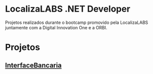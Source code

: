 # LocalizaLABS .NET Developer
Projetos realizados durante o bootcamp promovido pela LocalizaLABS juntamente com a Digital Innovation One e a ORBI.

# Projetos

## [InterfaceBancaria](https://github.com/Pericles-alves/DIO_localizaLABS/tree/master/InterfaceBancaria)
